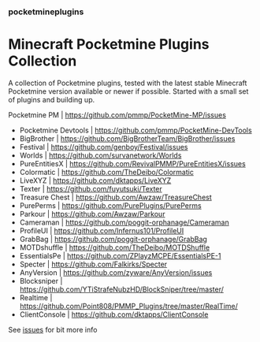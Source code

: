 ### pocketmineplugins

# Minecraft Pocketmine Plugins Collection

A collection of Pocketmine plugins, tested with the latest stable Minecraft Pocketmine version available or newer if possible.
Started with a small set of plugins and building up. 

Pocketmine PM | https://github.com/pmmp/PocketMine-MP/issues

- Pocketmine Devtools | https://github.com/pmmp/PocketMine-DevTools
- BigBrother | https://github.com/BigBrotherTeam/BigBrother/issues
- Festival | https://github.com/genboy/Festival/issues 
- Worlds | https://github.com/survanetwork/Worlds
- PureEntitiesX | https://github.com/RevivalPMMP/PureEntitiesX/issues
- Colormatic | https://github.com/TheDeibo/Colormatic
- LiveXYZ | https://github.com/dktapps/LiveXYZ
- Texter | https://github.com/fuyutsuki/Texter
- Treasure Chest | https://github.com/Awzaw/TreasureChest
- PurePerms | https://github.com/PurePlugins/PurePerms
- Parkour | https://github.com/Awzaw/Parkour
- Cameraman | https://github.com/poggit-orphanage/Cameraman
- ProfileUI | https://github.com/Infernus101/ProfileUI
- GrabBag | https://github.com/poggit-orphanage/GrabBag
- MOTDshuffle | https://github.com/TheDeibo/MOTDShuffle
- EssentialsPe | https://github.com/ZPlayzMCPE/EssentialsPE-1
- Specter | https://github.com/Falkirks/Specter
- AnyVersion | https://github.com/zyware/AnyVersion/issues
- Blocksniper | https://github.com/YTiStrafeNubzHD/BlockSniper/tree/master/
- Realtime | https://github.com/Point808/PMMP_Plugins/tree/master/RealTime/ 
- ClientConsole | https://github.com/dktapps/ClientConsole
     
See [issues](https://github.com/genboy/pocketmineplugins/issues/8) for bit more info
